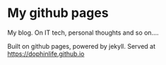 # My github pages

My blog. On IT tech, personal thoughts and so on....

Built on github pages, powered by jekyll.
Served at <https://dophinlife.github.io>